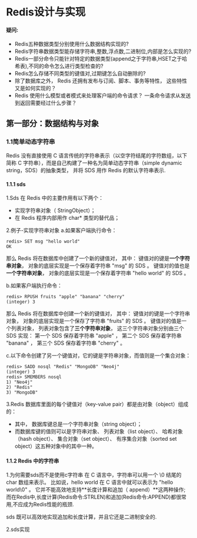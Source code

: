 # Redis设计与实现

#### 疑问:
 - Redis五种数据类型分别使用什么数据结构实现的?
 - Redis字符串数据类型能存储字符串,整数,浮点数,二进制位,内部是怎么实现的?
 - Redis一部分命令只能针对特定的数据类型(append之于字符串,HSET之于哈希表),不同的命令怎么进行类型检查的?
 - Redis怎么存储不同类型的键值对,过期键怎么自动删除的?
 - 除了数据库之外， Redis 还拥有发布与订阅、脚本、事务等特性， 这些特性又是如何实现的？
 - Redis 使用什么模型或者模式来处理客户端的命令请求？ 一条命令请求从发送到返回需要经过什么步骤？

## 第一部分：数据结构与对象
### 1.1简单动态字符串
Redis 没有直接使用 C 语言传统的字符串表示（以空字符结尾的字符数组，以下简称 C 字符串），而是自己构建了一种名为简单动态字符串（simple dynamic string，SDS）的抽象类型， 并将 SDS 用作 Redis 的默认字符串表示.

#### 1.1.1 sds
1.Sds 在 Redis 中的主要作用有以下两个：
- 实现字符串对象（ StringObject）；
- 在 Redis 程序内部用作 char* 类型的替代品；


2.例子-实现字符串对象
a.如果客户端执行命令：
```
redis> SET msg "hello world"
OK
```
那么 Redis 将在数据库中创建了一个新的键值对， 其中：
键值对的键是**一个字符串对象**， 对象的底层实现是一个保存着字符串 "msg" 的 SDS 。
键值对的值也是**一个字符串对象**， 对象的底层实现是一个保存着字符串 "hello world" 的 SDS 。

b.如果客户端执行命令：
```
redis> RPUSH fruits "apple" "banana" "cherry"
(integer) 3
```
那么 Redis 将在数据库中创建一个新的键值对， 其中：
键值对的键是一个字符串对象， 对象的底层实现是一个保存了字符串 "fruits" 的 SDS 。
键值对的值是一个列表对象， 列表对象包含了**三个字符串对象**， 这三个字符串对象分别由三个 SDS 实现： 第一个 SDS 保存着字符串 "apple" ， 第二个 SDS 保存着字符串 "banana" ， 第三个 SDS 保存着字符串 "cherry" 。

c.以下命令创建了另一个键值对，它的键是字符串对象，而值则是一个集合对象：
```
redis> SADD nosql "Redis" "MongoDB" "Neo4j"
(integer) 3
redis> SMEMBERS nosql
1) "Neo4j"
2) "Redis"
3) "MongoDB"
```

3.Redis 数据库里面的每个键值对（key-value pair）都是由对象（object）组成的：
- 其中， 数据库键总是一个字符串对象（string object）；
- 而数据库键的值则可以是字符串对象、 列表对象（list object）、 哈希对象（hash object）、 集合对象（set object）、 有序集合对象（sorted set object）这五种对象中的其中一种。


#### 1.1.2 Redis 中的字符串
1.为何需要sds而不是使用c字符串
在 C 语言中，字符串可以用一个 \0 结尾的 char 数组来表示。
比如说，hello world 在 C 语言中就可以表示为 "hello world\0" 。 它并不能高效地支持**长度计算和追加（ append）**这两种操作;
而在Redis中,长度计算(Redis命令:STRLEN)和追加(Redis命令:APPEND)都很常用,不应成为Redis性能的瓶颈.

sds 既可以高效地实现追加和长度计算，并且它还是二进制安全的.

2.sds实现













































